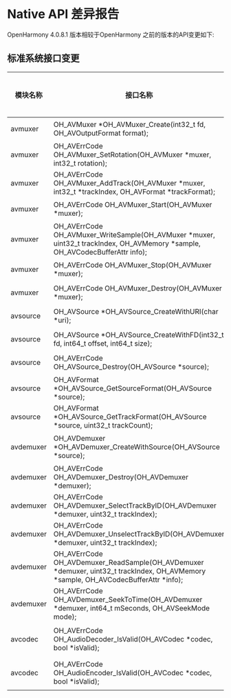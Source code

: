 # Native API 差异报告

OpenHarmony 4.0.8.1 版本相较于OpenHarmony 之前的版本的API变更如下:

## 标准系统接口变更

| 模块名称 | 接口名称                                                     | 变更类型 | 变更说明         |
| -------- | ------------------------------------------------------------ | -------- | ---------------- |
| avmuxer  | OH_AVMuxer \*OH_AVMuxer_Create(int32_t fd, OH_AVOutputFormat format); | 新增     | 创建OH_AVMuxer   |
| avmuxer  | OH_AVErrCode OH_AVMuxer_SetRotation(OH_AVMuxer \*muxer, int32_t rotation); | 新增     | 设置视频旋转角度 |
| avmuxer  | OH_AVErrCode OH_AVMuxer_AddTrack(OH_AVMuxer \*muxer, int32_t \*trackIndex, OH_AVFormat \*trackFormat); | 新增     | 添加媒体轨       |
| avmuxer  | OH_AVErrCode OH_AVMuxer_Start(OH_AVMuxer \*muxer);           | 新增     | 开始封装         |
| avmuxer  | OH_AVErrCode OH_AVMuxer_WriteSample(OH_AVMuxer *muxer, uint32_t trackIndex, OH_AVMemory *sample, OH_AVCodecBufferAttr info); | 新增     | 将数据写入封装器 |
| avmuxer  | OH_AVErrCode OH_AVMuxer_Stop(OH_AVMuxer \*muxer);            | 新增     | 停止封装         |
| avmuxer  | OH_AVErrCode OH_AVMuxer_Destroy(OH_AVMuxer \*muxer);         | 新增     | 销毁OH_AVMuxer   |
| avsource  | OH_AVSource *OH_AVSource_CreateWithURI(char *uri);         | 新增     | 根据 URI 创建 OH_AVSource       |
| avsource  | OH_AVSource *OH_AVSource_CreateWithFD(int32_t fd, int64_t offset, int64_t size);         | 新增     | 根据 FD 创建OH_AVSource       |
| avsource  | OH_AVErrCode OH_AVSource_Destroy(OH_AVSource *source);         | 新增     | 销毁 OH_AVSource       |
| avsource  | OH_AVFormat *OH_AVSource_GetSourceFormat(OH_AVSource *source);         | 新增     | 获取 source 信息       |
| avsource  | OH_AVFormat *OH_AVSource_GetTrackFormat(OH_AVSource *source, uint32_t trackCount);         | 新增     | 获取 track 信息       |
| avdemuxer  | OH_AVDemuxer *OH_AVDemuxer_CreateWithSource(OH_AVSource *source);         | 新增     | 根据 source 创建 OH_AVDemuxer       |
| avdemuxer  | OH_AVErrCode OH_AVDemuxer_Destroy(OH_AVDemuxer *demuxer);         | 新增     | 销毁 OH_AVDemuxer       |
| avdemuxer  | OH_AVErrCode OH_AVDemuxer_SelectTrackByID(OH_AVDemuxer *demuxer, uint32_t trackIndex);         | 新增     | 选择需要解封装的轨道      |
| avdemuxer  | OH_AVErrCode OH_AVDemuxer_UnselectTrackByID(OH_AVDemuxer *demuxer, uint32_t trackIndex);         | 新增     | 取消选择需要解封装的轨道       |
| avdemuxer  | OH_AVErrCode OH_AVDemuxer_ReadSample(OH_AVDemuxer *demuxer, uint32_t trackIndex, OH_AVMemory *sample, OH_AVCodecBufferAttr *info);         | 新增     | 读取 trackIndex 对应轨道的帧     |
| avdemuxer  | OH_AVErrCode OH_AVDemuxer_SeekToTime(OH_AVDemuxer *demuxer, int64_t mSeconds, OH_AVSeekMode mode);         | 新增     | 跳转到指定时间       |
| avcodec | OH_AVErrCode OH_AudioDecoder_IsValid(OH_AVCodec \*codec, bool \*isValid); | 新增 | 查询当前codec实例是否有效, 可用于故障恢复 |
| avcodec | OH_AVErrCode OH_AudioEncoder_IsValid(OH_AVCodec \*codec, bool \*isValid); | 新增 | 查询当前codec实例是否有效, 可用于故障恢复 |
